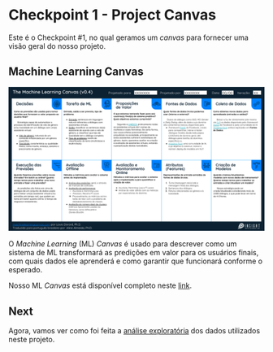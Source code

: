 # Checkpoint 1 - Project Canvas

Este é o Checkpoint #1, no qual geramos um *canvas* para fornecer uma visão geral do nosso projeto.

## Machine Learning Canvas

![ml canvas](/resources/images/ml_canvas.png)

O *Machine Learning* (ML) *Canvas* é usado para descrever como um sistema de ML transformará as predições em valor para os usuários finais, com quais dados ele aprenderá e como garantir que funcionará conforme o esperado.

Nosso ML *Canvas* está disponível completo neste [link](https://docs.google.com/presentation/d/e/2PACX-1vT4uMMfcT0jNAOP6prXJB98LrtrYvKJ572fUQ8Xje5jiDDaq6BQknczhO8VqOCkfioIEe33DR_MELoq/pub?start=false&loop=false&delayms=3000&slide=id.g98a3834021_3_0).


## Next

Agora, vamos ver como foi feita a [análise exploratória](https://github.com/barbaraneves/gender-bias-in-virtual-assistants/tree/main/exploratory-data-analysis) dos dados utilizados neste projeto.
